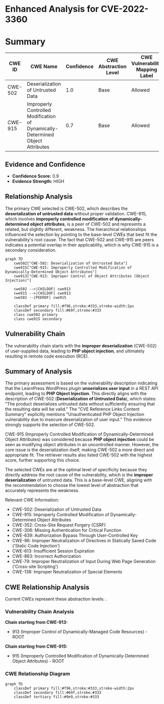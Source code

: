 # Enhanced Analysis for CVE-2022-3360

# Summary
| CWE ID | CWE Name | Confidence | CWE Abstraction Level | CWE Vulnerability Mapping Label | CWE-Vulnerability Mapping Notes |
|---|---|---|---|---|---|
| CWE-502 | Deserialization of Untrusted Data | 1.0 | Base | Allowed | Primary CWE |
| CWE-915 | Improperly Controlled Modification of Dynamically-Determined Object Attributes | 0.7 | Base | Allowed | Secondary Candidate |

## Evidence and Confidence

*   **Confidence Score:** 0.9
*   **Evidence Strength:** HIGH

## Relationship Analysis
The primary CWE selected is CWE-502, which describes the **deserialization of untrusted data** without proper validation. CWE-915, which involves **improperly controlled modification of dynamically-determined object attributes**, is a peer of CWE-502 and represents a related, but slightly different, weakness. The hierarchical relationships influenced the selection by pointing to the base-level CWEs that best fit the vulnerability's root cause. The fact that CWE-502 and CWE-915 are peers indicates a potential overlap in their applicability, which is why CWE-915 is a secondary consideration.

```mermaid
graph TD
    cwe502["CWE-502: Deserialization of Untrusted Data"]
    cwe915["CWE-915: Improperly Controlled Modification of Dynamically-Determined Object Attributes"]
    cwe913["CWE-913: Improper Control of Object Attributes (Object Injection)"]
    
    cwe502 -->|CHILDOF| cwe913
    cwe915 -->|CHILDOF| cwe913
    cwe502 --|PEEROF| cwe915

    classDef primary fill:#f96,stroke:#333,stroke-width:2px
    classDef secondary fill:#69f,stroke:#333
    class cwe502 primary
    class cwe915 secondary
```

## Vulnerability Chain
The vulnerability chain starts with the **improper deserialization** (CWE-502) of user-supplied data, leading to **PHP object injection**, and ultimately resulting in remote code execution (RCE).

## Summary of Analysis
The primary assessment is based on the vulnerability description indicating that the LearnPress WordPress plugin **unserializes user input** in a REST API endpoint, leading to **PHP Object Injection**. This directly aligns with the description of CWE-502 (**Deserialization of Untrusted Data**), which states: "The product deserializes untrusted data without sufficiently ensuring that the resulting data will be valid." The "CVE Reference Links Content Summary" explicitly mentions "Unauthenticated PHP Object Injection vulnerability due to insecure deserialization of user input." This evidence strongly supports the selection of CWE-502.

CWE-915 (Improperly Controlled Modification of Dynamically-Determined Object Attributes) was considered because **PHP object injection** could be seen as modifying object attributes in an uncontrolled manner. However, the core issue is the deserialization itself, making CWE-502 a more direct and appropriate fit. The retriever results also listed CWE-502 with the highest score, further supporting this choice.

The selected CWEs are at the optimal level of specificity because they directly address the root cause of the vulnerability, which is the **improper deserialization** of untrusted data. This is a base-level CWE, aligning with the recommendation to choose the lowest level of abstraction that accurately represents the weakness.

Relevant CWE Information:
- CWE-502: Deserialization of Untrusted Data
- CWE-915: Improperly Controlled Modification of Dynamically-Determined Object Attributes
- CWE-352: Cross-Site Request Forgery (CSRF)
- CWE-306: Missing Authentication for Critical Function
- CWE-639: Authorization Bypass Through User-Controlled Key
- CWE-96: Improper Neutralization of Directives in Statically Saved Code ('Static Code Injection')
- CWE-613: Insufficient Session Expiration
- CWE-863: Incorrect Authorization
- CWE-79: Improper Neutralization of Input During Web Page Generation ('Cross-site Scripting')
- CWE-138: Improper Neutralization of Special Elements


## CWE Relationship Analysis

Current CWEs represent these abstraction levels: .


### Vulnerability Chain Analysis

**Chain starting from CWE-913:**
- 913 (Improper Control of Dynamically-Managed Code Resources) - ROOT


**Chain starting from CWE-915:**
- 915 (Improperly Controlled Modification of Dynamically-Determined Object Attributes) - ROOT



### CWE Relationship Diagram

```mermaid
graph TD
    classDef primary fill:#f96,stroke:#333,stroke-width:2px
    classDef secondary fill:#69f,stroke:#333
    classDef tertiary fill:#9e9,stroke:#333
```